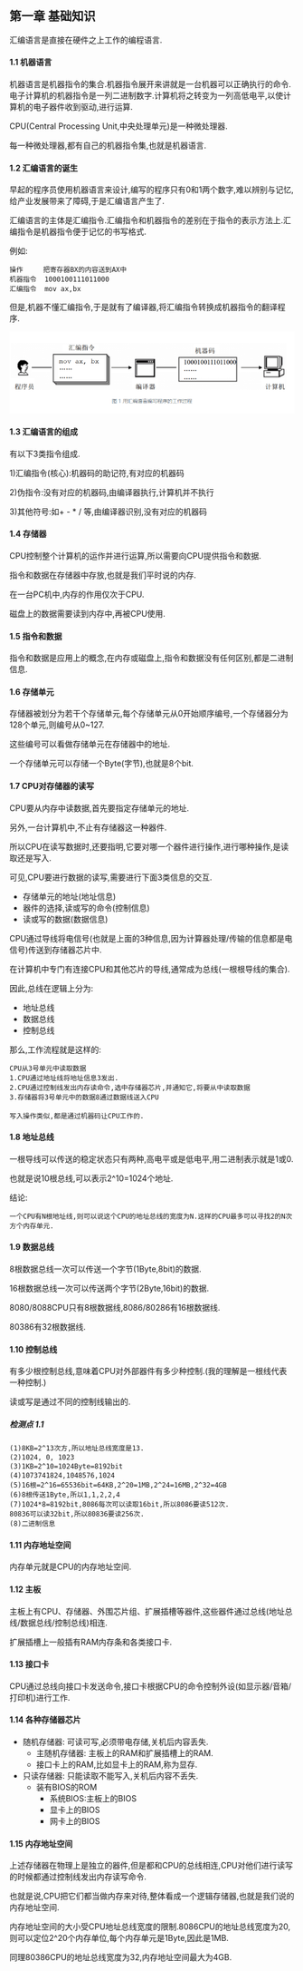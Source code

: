 ## 第一章 基础知识

汇编语言是直接在硬件之上工作的编程语言.

#### 1.1 机器语言

机器语言是机器指令的集合.机器指令展开来讲就是一台机器可以正确执行的命令.电子计算机的机器指令是一列二进制数字.计算机将之转变为一列高低电平,以使计算机的电子器件收到驱动,进行运算.

CPU(Central Processing Unit,中央处理单元)是一种微处理器.

每一种微处理器,都有自己的机器指令集,也就是机器语言.

#### 1.2 汇编语言的诞生

早起的程序员使用机器语言来设计,编写的程序只有0和1两个数字,难以辨别与记忆,给产业发展带来了障碍,于是汇编语言产生了.

汇编语言的主体是汇编指令.汇编指令和机器指令的差别在于指令的表示方法上.汇编指令是机器指令便于记忆的书写格式.

例如:
```text
操作     把寄存器BX的内容送到AX中
机器指令  1000100111011000
汇编指令  mov ax,bx
```

但是,机器不懂汇编指令,于是就有了编译器,将汇编指令转换成机器指令的翻译程序.

![img.png](第一章图片/用汇编语言编写程序的工作过程.png)

#### 1.3 汇编语言的组成

有以下3类指令组成.

1)汇编指令(核心):机器码的助记符,有对应的机器码

2)伪指令:没有对应的机器码,由编译器执行,计算机并不执行

3)其他符号:如+ - * / 等,由编译器识别,没有对应的机器码

#### 1.4 存储器
CPU控制整个计算机的运作并进行运算,所以需要向CPU提供指令和数据.

指令和数据在存储器中存放,也就是我们平时说的内存.

在一台PC机中,内存的作用仅次于CPU.

磁盘上的数据需要读到内存中,再被CPU使用.

#### 1.5 指令和数据
指令和数据是应用上的概念,在内存或磁盘上,指令和数据没有任何区别,都是二进制信息.

#### 1.6 存储单元
存储器被划分为若干个存储单元,每个存储单元从0开始顺序编号,一个存储器分为128个单元,则编号从0~127.

这些编号可以看做存储单元在存储器中的地址.

一个存储单元可以存储一个Byte(字节),也就是8个bit.
#### 1.7 CPU对存储器的读写
CPU要从内存中读数据,首先要指定存储单元的地址.

另外,一台计算机中,不止有存储器这一种器件.

所以CPU在读写数据时,还要指明,它要对哪一个器件进行操作,进行哪种操作,是读取还是写入.

可见,CPU要进行数据的读写,需要进行下面3类信息的交互.

* 存储单元的地址(地址信息)
* 器件的选择,读或写的命令(控制信息)
* 读或写的数据(数据信息)

CPU通过导线将电信号(也就是上面的3种信息,因为计算器处理/传输的信息都是电信号)传送到存储器芯片中.

在计算机中专门有连接CPU和其他芯片的导线,通常成为总线(一根根导线的集合).

因此,总线在逻辑上分为:
* 地址总线
* 数据总线
* 控制总线

那么,工作流程就是这样的:
```text
CPU从3号单元中读取数据
1.CPU通过地址线将地址信息3发出.
2.CPU通过控制线发出内存读命令,选中存储器芯片,并通知它,将要从中读取数据
3.存储器将3号单元中的数据8通过数据线送入CPU

写入操作类似,都是通过机器码让CPU工作的.
```
#### 1.8 地址总线
一根导线可以传送的稳定状态只有两种,高电平或是低电平,用二进制表示就是1或0.

也就是说10根总线,可以表示2^10=1024个地址.

结论:
```text
一个CPU有N根地址线,则可以说这个CPU的地址总线的宽度为N.这样的CPU最多可以寻找2的N次方个内存单元.
```
#### 1.9 数据总线
8根数据总线一次可以传送一个字节(1Byte,8bit)的数据.

16根数据总线一次可以传送两个字节(2Byte,16bit)的数据.

8080/8088CPU只有8根数据线,8086/80286有16根数据线.

80386有32根数据线.
#### 1.10 控制总线
有多少根控制总线,意味着CPU对外部器件有多少种控制.(我的理解是一根线代表一种控制.)

读或写是通过不同的控制线输出的.

##### 检测点 1.1
```text
(1)8KB=2^13次方,所以地址总线宽度是13.
(2)1024, 0, 1023
(3)1KB=2^10=1024Byte=8192bit
(4)1073741824,1048576,1024
(5)16根=2^16=65536bit=64KB,2^20=1MB,2^24=16MB,2^32=4GB
(6)8根传送1Byte,所以1,1,2,2,4
(7)1024*8=8192bit,8086每次可以读取16bit,所以8086要读512次.
80836可以读32bit,所以80836要读256次.
(8)二进制信息
```

#### 1.11 内存地址空间
内存单元就是CPU的内存地址空间.
#### 1.12 主板
主板上有CPU、存储器、外围芯片组、扩展插槽等器件,这些器件通过总线(地址总线/数据总线/控制总线)相连.

扩展插槽上一般插有RAM内存条和各类接口卡.
#### 1.13 接口卡
CPU通过总线向接口卡发送命令,接口卡根据CPU的命令控制外设(如显示器/音箱/打印机)进行工作.
#### 1.14 各种存储器芯片
* 随机存储器: 可读可写,必须带电存储,关机后内容丢失.
  * 主随机存储器: 主板上的RAM和扩展插槽上的RAM.
  * 接口卡上的RAM,比如显卡上的RAM,称为显存.
* 只读存储器: 只能读取不能写入,关机后内容不丢失.
  * 装有BIOS的ROM
    * 系统BIOS:主板上的BIOS
    * 显卡上的BIOS
    * 网卡上的BIOS
#### 1.15 内存地址空间
上述存储器在物理上是独立的器件,但是都和CPU的总线相连,CPU对他们进行读写的时候都通过控制线发出内存读写命令.

也就是说,CPU把它们都当做内存来对待,整体看成一个逻辑存储器,也就是我们说的内存地址空间.

内存地址空间的大小受CPU地址总线宽度的限制.8086CPU的地址总线宽度为20,则可以定位2^20个内存单位,每个内存单元是1Byte,因此是1MB.

同理80386CPU的地址总线宽度为32,内存地址空间最大为4GB.